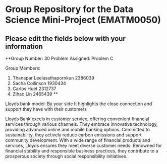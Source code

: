 # Group Repository for the Data Science Mini-Project (EMATM0050)

## Please edit the fields below with your information
**Group Number: 30
Problem Assigned: Problem C

Group Members:
1. Thanapar Leelasathapornkun 2386039
2. Sacha Collinson 1930434
3. Carlos Huet 2312737
4. Zihao Lin 2465439
**

Lloyds bank model: By your side
It highlights the close connection and support they have with their customers

Lloyds Bank excels in customer service, offering convenient financial services through various channels. They embrace innovative technology, providing advanced online and mobile banking options. Committed to sustainability, they actively reduce carbon emissions and support community development. With a wide range of financial products and services, Lloyds ensures they meet diverse customer needs. Renowned for financial stability and responsible business practices, they contribute to a prosperous society through social responsibility initiatives.

